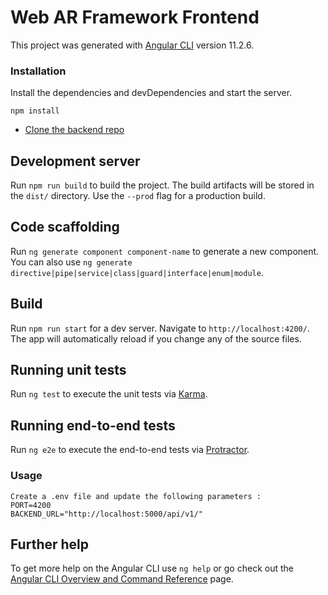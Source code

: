 # Web AR Framework Frontend 

This project was generated with [Angular CLI](https://github.com/angular/angular-cli) version 11.2.6.

### Installation

Install the dependencies and devDependencies and start the server.
```
npm install
```
* [Clone the backend repo](https://github.com/Anitachauhan/webar-backend-hack.git)


## Development server

Run `npm run build` to build the project. The build artifacts will be stored in the `dist/` directory. Use the `--prod` flag for a production build.

## Code scaffolding

Run `ng generate component component-name` to generate a new component. You can also use `ng generate directive|pipe|service|class|guard|interface|enum|module`.

## Build

Run `npm run start` for a dev server. Navigate to `http://localhost:4200/`. The app will automatically reload if you change any of the source files.

## Running unit tests

Run `ng test` to execute the unit tests via [Karma](https://karma-runner.github.io).

## Running end-to-end tests

Run `ng e2e` to execute the end-to-end tests via [Protractor](http://www.protractortest.org/).

### Usage
```
Create a .env file and update the following parameters : 
PORT=4200
BACKEND_URL="http://localhost:5000/api/v1/"
```

## Further help

To get more help on the Angular CLI use `ng help` or go check out the [Angular CLI Overview and Command Reference](https://angular.io/cli) page.
